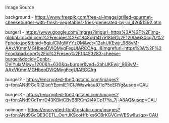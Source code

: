 Image Source

background - https://www.freepik.com/free-ai-image/grilled-gourmet-cheeseburger-with-fresh-vegetables-fries-generated-by-ai_42651592.htm

burger1 - https://www.google.com/imgres?imgurl=https%3A%2F%2Fimg-global.cpcdn.com%2Frecipes%2Fd1848c61417e18b6%2F1200x630cq70%2Fphoto.jpg&tbnid=5giulCMgWYYzOM&vet=12ahUKEwjr_968vM-AAxVKmmMGHbeoDVIQMygFegUIARCOAg..i&imgrefurl=https%3A%2F%2Fcookpad.com%2Fid%2Fresep%2F14453283-cheese-burger&docid=Cpnbr-DVlYulaM&w=1200&h=630&q=burger&ved=2ahUKEwjr_968vM-AAxVKmmMGHbeoDVIQMygFegUIARCOAg

burger2 - https://encrypted-tbn0.gstatic.com/images?q=tbn:ANd9GcRII2IsqYEpmIE1jCfJiWswkau87IcP5cERYg&usqp=CAU

burger3 - https://encrypted-tbn0.gstatic.com/images?q=tbn:ANd9GcTmrD43KBktCBvB8RCm2i4XCp17Ya_7j-A8AQ&usqp=CAU

noimage - https://encrypted-tbn0.gstatic.com/images?q=tbn:ANd9GcQE3CETL_OertJKScoHfblxs6CBrKGVCmVESw&usqp=CAU
